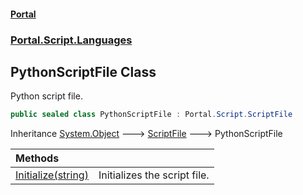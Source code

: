 #### [Portal](index.md 'index')
### [Portal.Script.Languages](Portal.Script.Languages.md 'Portal.Script.Languages')

## PythonScriptFile Class

Python script file.

```csharp
public sealed class PythonScriptFile : Portal.Script.ScriptFile
```

Inheritance [System.Object](https://docs.microsoft.com/en-us/dotnet/api/System.Object 'System.Object') &#129106; [ScriptFile](ScriptFile.md 'Portal.Script.ScriptFile') &#129106; PythonScriptFile

| Methods | |
| :--- | :--- |
| [Initialize(string)](PythonScriptFile.Initialize(string).md 'Portal.Script.Languages.PythonScriptFile.Initialize(string)') | Initializes the script file. |
